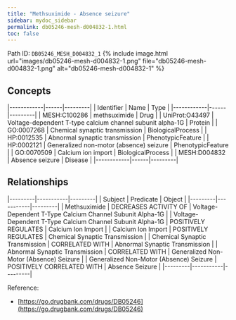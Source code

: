 ```yaml
---
title: "Methsuximide - Absence seizure"
sidebar: mydoc_sidebar
permalink: db05246-mesh-d004832-1.html
toc: false 
---
```



Path ID: `DB05246_MESH_D004832_1`
{% include image.html url="images/db05246-mesh-d004832-1.png" file="db05246-mesh-d004832-1.png" alt="db05246-mesh-d004832-1" %}

## Concepts

|------------|------|---------|
| Identifier | Name | Type    |
|------------|------|---------|
| MESH:C100286 | methsuximide | Drug |
| UniProt:O43497 | Voltage-dependent T-type calcium channel subunit alpha-1G | Protein |
| GO:0007268 | Chemical synaptic transmission | BiologicalProcess |
| HP:0012535 | Abnormal synaptic transmission | PhenotypicFeature |
| HP:0002121 | Generalized non-motor (absence) seizure | PhenotypicFeature |
| GO:0070509 | Calcium ion import | BiologicalProcess |
| MESH:D004832 | Absence seizure | Disease |
|------------|------|---------|

## Relationships

|---------|-----------|---------|
| Subject | Predicate | Object  |
|---------|-----------|---------|
| Methsuximide | DECREASES ACTIVITY OF | Voltage-Dependent T-Type Calcium Channel Subunit Alpha-1G |
| Voltage-Dependent T-Type Calcium Channel Subunit Alpha-1G | POSITIVELY REGULATES | Calcium Ion Import |
| Calcium Ion Import | POSITIVELY REGULATES | Chemical Synaptic Transmission |
| Chemical Synaptic Transmission | CORRELATED WITH | Abnormal Synaptic Transmission |
| Abnormal Synaptic Transmission | CORRELATED WITH | Generalized Non-Motor (Absence) Seizure |
| Generalized Non-Motor (Absence) Seizure | POSITIVELY CORRELATED WITH | Absence Seizure |
|---------|-----------|---------|

Reference: 
  - [https://go.drugbank.com/drugs/DB05246](https://go.drugbank.com/drugs/DB05246)
